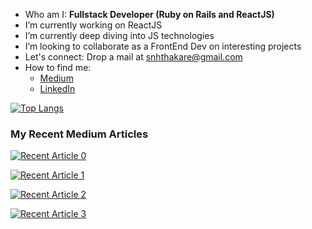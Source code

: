 
- Who am I: <strong>Fullstack Developer (Ruby on Rails and ReactJS)</strong>
- I’m currently working on ReactJS
- I’m currently deep diving into JS technologies
- I’m looking to collaborate as a FrontEnd Dev on interesting projects
- Let's connect: Drop a mail at snhthakare@gmail.com
- How to find me: 
  -  [Medium](https://medium.com/@snhthakare)
  -  [LinkedIn](https://www.linkedin.com/in/snehathakare/)

[![Top Langs](https://github-readme-stats.vercel.app/api/top-langs/?username=snehathakare)](https://github.com/snehathakare/github-readme-stats)

<h3>My Recent Medium Articles</h3>
 <a target="_blank" href="https://github-readme-medium-recent-article.vercel.app/medium/@snhthakare/0"><img src="https://github-readme-medium-recent-article.vercel.app/medium/@snhthakare/0" alt="Recent Article 0"> 

<a target="_blank" href="https://github-readme-medium-recent-article.vercel.app/medium/@snhthakare/1"><img src="https://github-readme-medium-recent-article.vercel.app/medium/@snhthakare/1" alt="Recent Article 1"> 
  
<a target="_blank" href="https://github-readme-medium-recent-article.vercel.app/medium/@snhthakare/2"><img src="https://github-readme-medium-recent-article.vercel.app/medium/@snhthakare/2" alt="Recent Article 2"> 
  
<a target="_blank" href="https://github-readme-medium-recent-article.vercel.app/medium/@snhthakare/3"><img src="https://github-readme-medium-recent-article.vercel.app/medium/@snhthakare/3" alt="Recent Article 3">   
